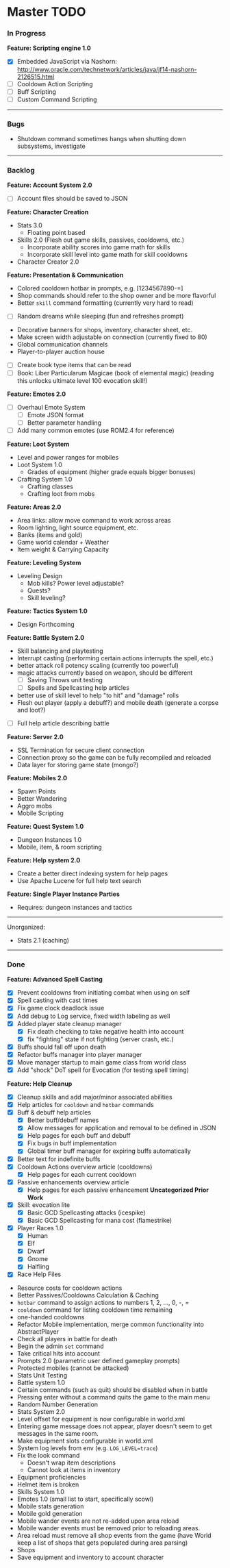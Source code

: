 # Master TODO

### In Progress

**Feature: Scripting engine 1.0**
- [x] Embedded JavaScript via Nashorn:
  http://www.oracle.com/technetwork/articles/java/jf14-nashorn-2126515.html
- [ ] Cooldown Action Scripting
- [ ] Buff Scripting
- [ ] Custom Command Scripting

--------------------------------------------------------------------------------

### Bugs

- Shutdown command sometimes hangs when shutting down subsystems, investigate

--------------------------------------------------------------------------------

### Backlog

**Feature: Account System 2.0**
- [ ] Account files should be saved to JSON

**Feature: Character Creation**
- Stats 3.0
  - Floating point based
- Skills 2.0 (Flesh out game skills, passives, cooldowns, etc.)
  - Incorporate ability scores into game math for skills
  - Incorporate skill level into game math for skill cooldowns
- Character Creator 2.0

**Feature: Presentation & Communication**
- Colored cooldown hotbar in prompts, e.g. [1234567890-=]
- Shop commands should refer to the shop owner and be more flavorful
- Better `skill` command formatting (currently very hard to read)
- [ ] Random dreams while sleeping (fun and refreshes prompt)
- Decorative banners for shops, inventory, character sheet, etc.
- Make screen width adjustable on connection (currently fixed to 80)
- Global communication channels
- Player-to-player auction house
- [ ] Create book type items that can be read
- [ ] Book: Liber Particularum Magicae (book of elemental magic)
      (reading this unlocks ultimate level 100 evocation skill!)

**Feature: Emotes 2.0**
- [ ] Overhaul Emote System
  - [ ] Emote JSON format
  - [ ] Better parameter handling
- [ ] Add many common emotes (use ROM2.4 for reference)

**Feature: Loot System**
- Level and power ranges for mobiles
- Loot System 1.0
  - Grades of equipment (higher grade equals bigger bonuses)
- Crafting System 1.0
  - Crafting classes
  - Crafting loot from mobs

**Feature: Areas 2.0**
- Area links: allow move command to work across areas
- Room lighting, light source equipment, etc.
- Banks (items and gold)
- Game world calendar + Weather
- Item weight & Carrying Capacity

**Feature: Leveling System**
- Leveling Design
  - Mob kills? Power level adjustable?
  - Quests?
  - Skill leveling?

**Feature: Tactics System 1.0**
  - Design Forthcoming

**Feature: Battle System 2.0**
- Skill balancing and playtesting
- Interrupt casting (performing certain actions interrupts the spell, etc.)
- better attack roll potency scaling (currently too powerful)
- magic attacks currently based on weapon, should be different
  - [ ] Saving Throws unit testing
  - [ ] Spells and Spellcasting help articles
- better use of skill level to help "to hit" and "damage" rolls
- Flesh out player (apply a debuff?) and mobile death (generate a corpse and loot?)
- [ ] Full help article describing battle


**Feature: Server 2.0**
- SSL Termination for secure client connection
- Connection proxy so the game can be fully recompiled and reloaded
- Data layer for storing game state (mongo?)

**Feature: Mobiles 2.0**
- Spawn Points
- Better Wandering
- Aggro mobs
- Mobile Scripting

**Feature: Quest System 1.0**
- Dungeon Instances 1.0
- Mobile, item, & room scripting

**Feature: Help system 2.0**
- Create a better direct indexing system for help pages
- Use Apache Lucene for full help text search

**Feature: Single Player Instance Parties**
- Requires: dungeon instances and tactics

--------------------------------------------------------------------------------

Unorganized:


- Stats 2.1 (caching)

--------------------------------------------------------------------------------

### Done

**Feature: Advanced Spell Casting**
- [x] Prevent cooldowns from initiating combat when using on self
- [x] Spell casting with cast times
- [x] Fix game clock deadlock issue
- [x] Add debug to Log service, fixed width labeling as well
- [x] Added player state cleanup manager
  - [x] Fix death checking to take negative health into account
  - [x] fix "fighting" state if not fighting (server crash, etc.)
- [x] Buffs should fall off upon death
- [x] Refactor buffs manager into player manager
- [x] Move manager startup to main game class from world class
- [x] Add "shock" DoT spell for Evocation (for testing spell timing)

**Feature: Help Cleanup**
- [x] Cleanup skills and add major/minor associated abilities
- [x] Help articles for `cooldown` and `hotbar` commands
- [x] Buff & debuff help articles
  - [x] Better buff/debuff names
  - [x] Allow messages for application and removal to be defined in JSON
  - [x] Help pages for each buff and debuff
  - [x] Fix bugs in buff implementation
  - [x] Global timer buff manager for expiring buffs automatically
- [x] Better text for indefinite buffs
- [x] Cooldown Actions overview article (cooldowns)
  - [x] Help pages for each current cooldown
- [x] Passive enhancements overview article
  - [x] Help pages for each passive enhancement
**Uncategorized Prior Work**
- [x] Skill: evocation lite
  - [x] Basic GCD Spellcasting attacks (icespike)
  - [x] Basic GCD Spellcasting for mana cost (flamestrike)
- [x] Player Races 1.0
  - [x] Human
  - [x] Elf
  - [x] Dwarf
  - [x] Gnome
  - [x] Halfling
- [x] Race Help Files
- Resource costs for cooldown actions
- Better Passives/Cooldowns Calculation & Caching
- `hotbar` command to assign actions to numbers 1, 2, ..., 0, -, =
- `cooldown` command for listing cooldown time remaining
- one-handed cooldowns
- Refactor Mobile implementation, merge common functionality into AbstractPlayer
- Check all players in battle for death
- Begin the admin `set` command
- Take critical hits into account
- Prompts 2.0 (parametric user defined gameplay prompts)
- Protected mobiles (cannot be attacked)
- Stats Unit Testing
- Battle system 1.0
- Certain commands (such as quit) should be disabled when in battle
- Pressing enter without a command quits the game to the main menu
- Random Number Generation
- Stats System 2.0
- Level offset for equipment is now configurable in world.xml
- Entering game message does not appear, player doesn't seem to get messages
  in the same room.
- Make equipment slots configurable in world.xml
- System log levels from env (e.g. `LOG_LEVEL=trace`)
- Fix the look command
  - Doesn't wrap item descriptions
  - Cannot look at items in inventory
- Equipment proficiencies
- Helmet item is broken
- Skills System 1.0
- Emotes 1.0 (small list to start, specifically scowl)
- Mobile stats generation
- Mobile gold generation
- Mobile wander events are not re-added upon area reload
- Mobile wander events must be removed prior to reloading areas.
- Area reload must remove all shop events from the game (have World keep a
  list of shops that gets populated during area parsing)
- Shops
- Save equipment and inventory to account character
